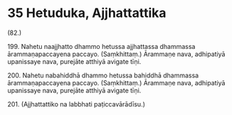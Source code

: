 

# 35 Hetuduka, Ajjhattattika


(82.)

199\. Nahetu naajjhatto dhammo hetussa ajjhattassa dhammassa ārammaṇapaccayena paccayo. (Saṃkhittaṃ.) Ārammaṇe nava, adhipatiyā upanissaye nava, purejāte atthiyā avigate tīṇi.

200\. Nahetu nabahiddhā dhammo hetussa bahiddhā dhammassa ārammaṇapaccayena paccayo. (Saṃkhittaṃ.) Ārammaṇe nava, adhipatiyā upanissaye nava, purejāte atthiyā avigate tīṇi.

201\. (Ajjhattattiko na labbhati paṭiccavārādīsu.)



